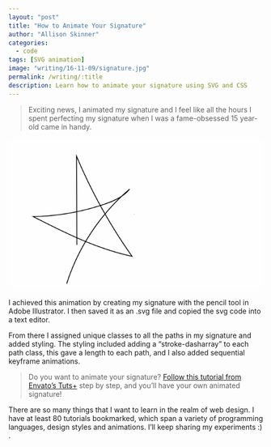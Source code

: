 ```yaml
---
layout: "post"
title: "How to Animate Your Signature"
author: "Allison Skinner"
categories:
  - code
tags: [SVG animation]
image: "writing/16-11-09/signature.jpg"
permalink: /writing/:title
description: Learn how to animate your signature using SVG and CSS
---
```

> Exciting news, I animated my signature and I feel like all the hours I spent perfecting my signature when I was a fame-obsessed 15 year-old came in handy.

![animated signature gif][1]

I achieved this animation by creating my signature with the pencil tool in Adobe Illustrator. I then saved it as an .svg file and copied the svg code into a text editor.

From there I assigned unique classes to all the paths in my signature and added styling. The styling included adding a “stroke-dasharray” to each path class, this gave a length to each path, and I also added sequential keyframe animations.

> Do you want to animate your signature? [Follow this tutorial from Envato’s Tuts+](https://webdesign.tutsplus.com/tutorials/sign-on-the-dotted-line-animating-your-own-svg-signature--cms-23846) step by step, and you’ll have your own animated signature!

There are so many things that I want to learn in the realm of web design. I have at least 80 tutorials bookmarked, which span a variety of programming languages, design styles and animations. I’ll keep sharing my experiments :) .

[1]: ../assets/img/writing/16-11-09/signature.gif
